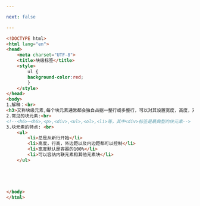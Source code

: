 ```yaml
---

next: false

---
```




<BlogInfo id="44" title="21.块级标签" author="白日梦想猿" pv=0 read_times=0 pre_cost_time="0分25秒" category="css学习" tag_list="['css学习']" create_time="2020.07.18 15:56:44" update_time="2020.07.18 17:17:30" />

```html
<!DOCTYPE html>
<html lang="en">
<head>
    <meta charset="UTF-8">
    <title>块级标签</title>
    <style>
        ul {
        background-color:red;
        }
    </style>
</head>
<body>
1.解释：<br>
<h3>又称块级元素,每个块元素通常都会独自占据一整行或多整行，可以对其设置宽度，高度，对其等属性，常用于网页布局和网页结构的搭建</h3>
2.常见的块元素:<br>
<!--<h6>~<h6>,<p>,<div>,<ul>,<ol>,<li>等，其中<div>标签是最典型的块元素-->
3.块元素的特点: <br>
    <ul>
        <li>总是从新行开始</li>
        <li>高度，行高，外边距以及内边距都可以控制</li>
        <li>宽度默认是容器的100%</li>
        <li>可以容纳内联元素和其他元素块</li>
    </ul>





</body>
</html>
```



<ActionBox />
